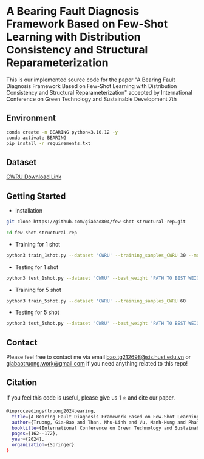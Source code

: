 # A Bearing Fault Diagnosis Framework Based on Few-Shot Learning with Distribution Consistency and Structural Reparameterization

This is our implemented source code for the paper "A Bearing Fault Diagnosis Framework Based on Few-Shot Learning with Distribution Consistency and Structural Reparameterization" accepted by International Conference on Green Technology and Sustainable Development 7th
## Environment
```bash 
conda create -n BEARING python=3.10.12 -y
conda activate BEARING
pip install -r requirements.txt
```

## Dataset
[CWRU Download Link](https://engineering.case.edu/bearingdatacenter)


## Getting Started
- Installation
``` bash
git clone https://github.com/giabao804/few-shot-structural-rep.git
```
```bash
cd few-shot-structural-rep
```
- Training for 1 shot
``` bash
python3 train_1shot.py --dataset 'CWRU' --training_samples_CWRU 30 --model_name 'few-shot-structural'
```
- Testing for 1 shot
```bash
python3 test_1shot.py --dataset 'CWRU' --best_weight 'PATH TO BEST WEIGHT'
```
- Training for 5 shot
``` bash
python3 train_5shot.py --dataset 'CWRU' --training_samples_CWRU 60
```
- Testing for 5 shot
```bash
python3 test_5shot.py --dataset 'CWRU' --best_weight 'PATH TO BEST WEIGHT'
```

## Contact
Please feel free to contact me via email bao.tg212698@sis.hust.edu.vn or giabaotruong.work@gmail.com if you need anything related to this repo!
## Citation
If you feel this code is useful, please give us 1 ⭐ and cite our paper.
```bash
@inproceedings{truong2024bearing,
  title={A Bearing Fault Diagnosis Framework Based on Few-Shot Learning with Distribution Consistency and Structural Reparameterization},
  author={Truong, Gia-Bao and Than, Nhu-Linh and Vu, Manh-Hung and Pham, Van-Truong and Nguyen, Thi-Hue and Tran, Thi-Thao},
  booktitle={International Conference on Green Technology and Sustainable Development},
  pages={162--172},
  year={2024},
  organization={Springer}
}

```





